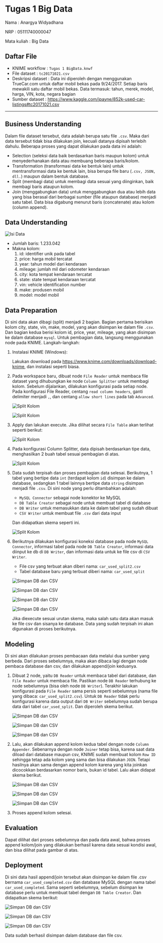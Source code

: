 # Tugas 1 Big Data
Nama          : Anargya Widyadhana

NRP           : 05111740000047

Mata kuliah   : Big Data

## Daftar File

* KNIME workflow    : `Tugas 1 BigData.knwf`
* File dataset  : `tc20171021.csv`
* Deskripsi dataset : Data ini diperoleh dengan menggunakan TrueCar.com untuk daftar mobil bekas pada 9/24/2017. Setiap baris mewakili satu daftar mobil bekas. Data termasuk: tahun, merek, model, harga, VIN, kota, negara bagian
* Sumber dataset    : https://www.kaggle.com/jpayne/852k-used-car-listings#tc20171021.csv

---
## Business Understanding

Dalam file dataset tersebut, data adalah berupa satu file `.csv`. Maka dari data tersebut tidak bisa dilakukan join, kecuali datanya dipisah terlebih dahulu. Beberapa proses yang dapat dilakukan pada data ini adalah:
* Selection (seleksi data baik berdasarkan baris maupun kolom) untuk menyederhanakan data atau membuang beberapa baris/kolom.
* Transformation (transformasi data ke bentuk lain) untuk mentransformasi data ke bentuk lain, bisa berupa file baru (`.csv, JSON, dll.`) maupun dalam bentuk database.
* Split (membagi data) untuk membagi data sesuai yang diinginkan, baik membagi baris ataupun kolom.
* Join (menggabungkan data) untuk menggabungkan dua atau lebih data yang bisa berasal dari berbagai sumber (file ataupun database) menjadi satu tabel. Data bisa digabung menurut baris (concatenate) atau kolom (column append).

## Data Understanding

![Isi Data](images/isi_dataset.png)

* Jumlah baris: 1.233.042
* Makna kolom:
    1. id: identifier unik pada tabel
    2. price: harga mobil tercatat
    3. year: tahun model dari kendaraan
    4. mileage: jumlah mil dari odometer kendaraan
    5. city: kota tempat kendaraan tercatat
    6. state: state tempat kendaraan tercatat
    7. vin: vehicle identification number
    8. make: produsen mobil
    9. model: model mobil

## Data Preparation

Di sini data akan dibagi (split) menjadi 2 bagian. Bagian pertama berisikan kolom city, state, vin, make, model, yang akan disimpan ke dalam file `.csv`. Dan bagian kedua berisi kolom id, price, year, mileage, yang akan disimpan ke dalam database `mysql`. Untuk pembagian data, langsung menggunakan node pada KNIME. Langkah-langkah:
1. Instalasi KNIME (Windows):
    
    Lakukan download pada https://www.knime.com/downloads/download-knime, dan instalasi seperti biasa.

2. Pada workspace baru, dibuat node `File Reader` untuk membaca file dataset yang dihubungkan ke node `Column Splitter` untuk membagi kolom. Sebelum dijalankan, dilakukan konfigurasi pada setiap node. Pada konfigurasi File Reader, centang `read column headers`, ganti delimiter menjadi `,`, dan centang `allow short lines` pada tab `Advanced`.

    ![Split Kolom](images/1.png)

    ![Split Kolom](images/2.png)

3. Apply dan lakukan execute. Jika dilihat secara `File Table` akan terlihat seperti berikut:

    ![Split Kolom](images/3.png)

4. Pada konfigurasi Column Splitter, data dipisah berdasarkan tipe data, menghasilkan 2 buah tabel sesuai pembagian di atas.

    ![Split Kolom](images/4.png)

5. Data sudah terpisah dan proses pembagian data selesai. Berikutnya, 1 tabel yang bertipe data `int` (terdapat kolom `id`) disimpan ke dalam database, sedangkan 1 tabel lainnya bertipe data `string` disimpan menjadi file `.csv`. Di sini node yang perlu ditambahkan adalah:
    * `MySQL Connector` sebagai node konektor ke MySQL
    * `DB Table Creator` sebagai node untuk membuat tabel di database
    * `DB Writer` untuk memasukkan data ke dalam tabel yang sudah dibuat
    * `CSV Writer` untuk membuat file `.csv` dari data input

    Dan didapatkan skema seperti ini.

    ![Split Kolom](images/5.png)

6. Berikutnya dilakukan konfigurasi koneksi database pada node `MySQL Connector`, informasi tabel pada node `DB Table Creator`, informasi data diinput ke db di `DB Writer`, dan informasi data untuk ke file csv di `CSV Writer`.

    * File csv yang terbuat akan diberi nama: `car_used_split2.csv`
    * Tabel database baru yang terbuat diberi nama: `car_used_split`

    ![Simpan DB dan CSV](images/6.png)

    ![Simpan DB dan CSV](images/7.png)

    ![Simpan DB dan CSV](images/8.png)

    ![Simpan DB dan CSV](images/9.png)

    Jika diexecute sesuai urutan skema, maka salah satu data akan masuk ke file csv dan sisanya ke database. Data yang sudah terpisah ini akan digunakan di proses berikutnya.

## Modeling

Di sini akan dilakukan proses pembacaan data melalui dua sumber yang berbeda. Dari proses sebelumnya, maka akan dibaca lagi dengan node pembaca database dan csv, dan dilakukan append/join keduanya.

1. Dibuat 2 node, yaitu `DB Reader` untuk membaca tabel dari database, dan `File Reader` untuk membaca file. Pastikan node `DB Reader` terhubung ke node sebelumnya (bisa oleh node `DB Writer`). Terakhir lakukan konfigurasi pada `File Reader` sama persis seperti sebelumnya (nama file yang dibaca: `car_used_split2.csv`). Untuk `DB Reader` tidak perlu konfigurasi karena data output dari `DB Writer` sebelumnya sudah berupa data dari tabel `car_used_split`. Dan diperoleh skema berikut.

    ![Simpan DB dan CSV](images/10.png)

    ![Simpan DB dan CSV](images/11.png)

    ![Simpan DB dan CSV](images/12.png)

2. Lalu, akan dilakukan append kolom kedua tabel dengan node `Column Appender`. Sebenarnya dengan node `Joiner` tetap bisa, karena saat data diload dari database maupun csv, KNIME sudah membuat kolom `Row ID` sehingga tetap ada kolom yang sama dan bisa dilakukan `JOIN`. Tetapi hasilnya akan sama dengan append kolom karena yang kita joinkan dicocokkan berdasarkan nomor baris, bukan id tabel. Lalu akan didapat skema berikut.

    ![Simpan DB dan CSV](images/13.png)

    ![Simpan DB dan CSV](images/16.png)

    ![Simpan DB dan CSV](images/14.png)

3. Proses append kolom selesai.

## Evaluation

Dapat dilihat dari proses sebelumnya dan pada data awal, bahwa proses append kolom/join yang dilakukan berhasil karena data sesuai kondisi awal, dan bisa dilihat pada gambar di atas.

## Deployment

Di sini data hasil append/join tersebut akan disimpan ke dalam file .csv bernama `car_used_completed.csv` dan database MySQL dengan nama tabel `car_used_completed`. Sama seperti sebelumnya, sebelum disimpan ke database perlu untuk membuat tabel dengan `DB Table Creator`. Dan didapatkan skema berikut:

![Simpan DB dan CSV](images/15.png)

![Simpan DB dan CSV](images/17.png)

![Simpan DB dan CSV](images/18.png)

Data sudah berhasil disimpan dalam database dan file csv.

